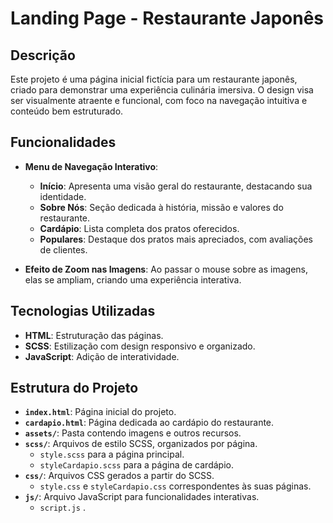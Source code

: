 # Landing Page - Restaurante Japonês

## Descrição

Este projeto é uma página inicial fictícia para um restaurante japonês, criado para demonstrar uma experiência culinária imersiva. O design visa ser visualmente atraente e funcional, com foco na navegação intuitiva e conteúdo bem estruturado.

## Funcionalidades

- **Menu de Navegação Interativo**:
  - **Início**: Apresenta uma visão geral do restaurante, destacando sua identidade.
  - **Sobre Nós**: Seção dedicada à história, missão e valores do restaurante.
  - **Cardápio**: Lista completa dos pratos oferecidos.
  - **Populares**: Destaque dos pratos mais apreciados, com avaliações de clientes.

- **Efeito de Zoom nas Imagens**: Ao passar o mouse sobre as imagens, elas se ampliam, criando uma experiência interativa.

## Tecnologias Utilizadas

- **HTML**: Estruturação das páginas.
- **SCSS**: Estilização com design responsivo e organizado.
- **JavaScript**: Adição de interatividade.

## Estrutura do Projeto

- **`index.html`**: Página inicial do projeto.
- **`cardapio.html`**: Página dedicada ao cardápio do restaurante.
- **`assets/`**: Pasta contendo imagens e outros recursos.
- **`scss/`**: Arquivos de estilo SCSS, organizados por página.
  - `style.scss` para a página principal.
  - `styleCardapio.scss` para a página de cardápio.
- **`css/`**: Arquivos CSS gerados a partir do SCSS.
  - `style.css` e `styleCardapio.css` correspondentes às suas páginas.
- **`js/`**: Arquivo JavaScript para funcionalidades interativas.
  - `script.js` .
